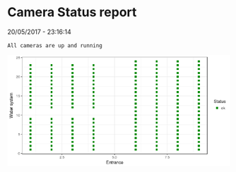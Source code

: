 Camera Status report
================
20/05/2017 - 23:16:14

    All cameras are up and running

![](camreport_files/figure-markdown_github/unnamed-chunk-2-1.png)
